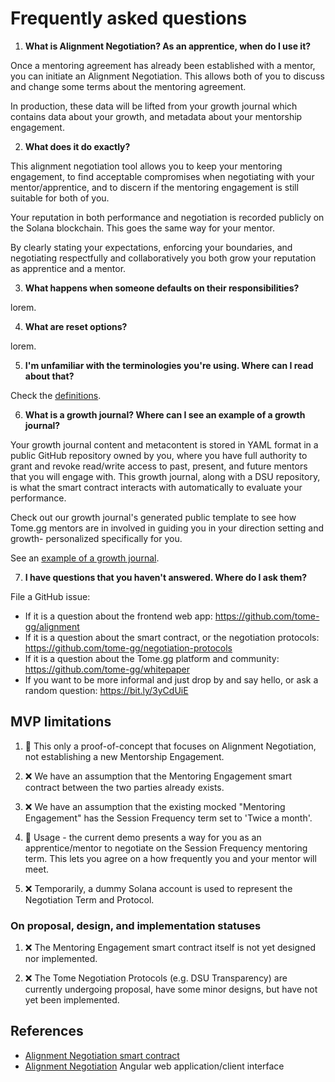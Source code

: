 # Frequently asked questions

1. **What is Alignment Negotiation? As an apprentice, when do I use it?**

Once a mentoring agreement has already been established with a mentor, you can
initiate an Alignment Negotiation. This allows both of you to discuss and change
some terms about the mentoring agreement.

In production, these data will be lifted from your growth journal which
contains data about your growth, and metadata about your mentorship engagement.

2. **What does it do exactly?**

This alignment negotiation tool allows you to keep your mentoring engagement, to find
acceptable compromises when negotiating with your mentor/apprentice, and to discern 
if the mentoring engagement is still suitable for both of you.

Your reputation in both performance and negotiation is recorded publicly on the Solana blockchain.
This goes the same way for your mentor.

By clearly stating your expectations, enforcing your boundaries, and negotiating respectfully and
collaboratively you both grow your reputation as apprentice and a mentor.

3. **What happens when someone defaults on their responsibilities?**

lorem.

4. **What are reset options?**

lorem.

5. **I'm unfamiliar with the terminologies you're using. Where can I read about that?**

Check the [definitions](definitions.md).

6. **What is a growth journal? Where can I see an example of a growth journal?**

Your growth journal content and metacontent is stored in YAML format in a public GitHub repository owned by you, where you have full authority to grant and revoke read/write access to past, present, and future mentors that you will engage with. This growth journal, along with a DSU repository, is what the smart contract interacts with automatically to evaluate your performance.

Check out our growth journal's generated public template to see how Tome.gg mentors are in involved in guiding you in your direction setting and growth- personalized specifically for you.

See an [example of a growth journal](https://www.tome.gg/assets/growth-report.pdf).

7. **I have questions that you haven't answered. Where do I ask them?**

File a GitHub issue:

- If it is a question about the frontend web app: https://github.com/tome-gg/alignment
- If it is a question about the smart contract, or the negotiation protocols: https://github.com/tome-gg/negotiation-protocols
- If it is a question about the Tome.gg platform and community: https://github.com/tome-gg/whitepaper
- If you want to be more informal and just drop by and say hello, or ask a random question: https://bit.ly/3yCdUiE

## MVP limitations

1. 📝 This only a proof-of-concept that focuses on Alignment Negotiation, not establishing a new Mentorship Engagement.

2. ❌ We have an assumption that the Mentoring Engagement smart contract between the two parties already exists.

3. ❌ We have an assumption that the existing mocked "Mentoring Engagement" has the Session Frequency term set to 'Twice a month'.

4. 📝 Usage - the current demo presents a way for you as an apprentice/mentor to negotiate on the Session Frequency mentoring term.
   This lets you agree on a how frequently you and your mentor will meet.

5. ❌ Temporarily, a dummy Solana account is used to represent the Negotiation Term and Protocol.

### On proposal, design, and implementation statuses

1. ❌ The Mentoring Engagement smart contract itself is not yet designed nor implemented.

2. ❌ The Tome Negotiation Protocols (e.g. DSU Transparency) are currently undergoing proposal, have some minor designs, 
   but have not yet been implemented. 





## References

- [Alignment Negotiation smart contract](https://github.com/tome-gg/negotiation-protocols)
- [Alignment Negotiation](https://github.com/tome-gg/alignment) Angular web application/client interface